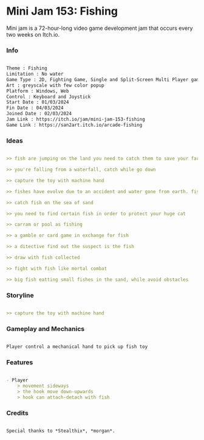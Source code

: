 # Mini Jam 153: Fishing
 Mini jam is a 72-hour-long video game development jam that occurs every two weeks on Itch.io.



### Info

```md

Theme : Fishing
Limitation : No water
Game Type : 2D, Fighting Game, Single and Split-Screen Multi Player game
Art : greyscale with few color popup
Platform : Windows, Web
Control : Keyboard and Joystick
Start Date : 01/03/2024
Fin Date : 04/03/2024
Joined Date : 02/03/2024 
Jam Link : https://itch.io/jam/mini-jam-153-fishing
Game Link : https://san2art.itch.io/arcade-fishing

```


### Ideas

```md

>> fish are jumping on the land you need to catch them to save your farm, fishes have different kind of attack like poison, blast, bubble shoot, slippery

>> you're falling from a waterfall, catch while go down

>> capture the toy with machine hand

>> fishes have evolve due to an accident and water gone from earth. fish often attack the village. in order to stop that you need to fishing

>> catch fish on the sea of sand

>> you need to find certain fish in order to protect your huge cat

>> carram or pool as fishing

>> a gamble or card game in exchange for fish

>> a ditective find out the suspect is the fish

>> draw with fish collected

>> fight with fish like mortal combat

>> big fish eatting small fishes in the sand, while avoid obstacles

```


### Storyline

```md

>> capture the toy with machine hand

```


### Gameplay and Mechanics

```md

Player control a mechanical hand to pick up fish toy

```


### Features

```md

- Player
    > movement sideways
    > the hook move down-upwards
    > hook can attach-detach with fish

```


### Credits

```md

Special thanks to *Stealthix*, *morgan*.

```